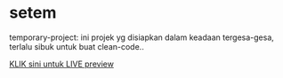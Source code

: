 # setem
temporary-project: ini projek yg disiapkan dalam keadaan tergesa-gesa, terlalu sibuk untuk buat clean-code.. 

[KLIK sini untuk LIVE preview](https://raw.githack.com/kwafelt/setem/main/index.htm)
